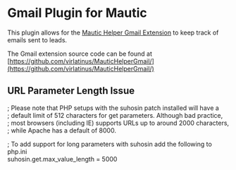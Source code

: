 # Gmail Plugin for Mautic
This plugin allows for the [Mautic Helper Gmail Extension](https://chrome.google.com/webstore/category/extensions) to keep track of emails sent to leads.

The Gmail extension source code can be found at [https://github.com/virlatinus/MauticHelperGmail/](https://github.com/virlatinus/MauticHelperGmail/)

## URL Parameter Length Issue
; Please note that PHP setups with the suhosin patch installed will have a                                   
; default limit of 512 characters for get parameters. Although bad practice,                                 
; most browsers (including IE) supports URLs up to around 2000 characters,                                   
; while Apache has a default of 8000.                                                                        

; To add support for long parameters with suhosin add the following to php.ini                                                         
suhosin.get.max_value_length = 5000
